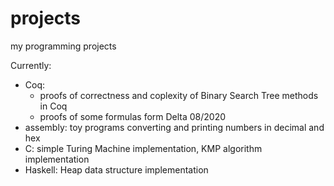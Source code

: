 # projects
my programming projects

Currently:
- Coq:
  * proofs of correctness and coplexity of Binary Search Tree methods in Coq
  * proofs of some formulas form Delta 08/2020
- assembly: toy programs converting and printing numbers in decimal and hex
- C: simple Turing Machine implementation, KMP algorithm implementation
- Haskell: Heap data structure implementation
